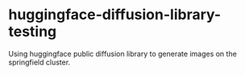# huggingface-diffusion-library-testing
Using huggingface public diffusion library to generate images on the springfield cluster. 

